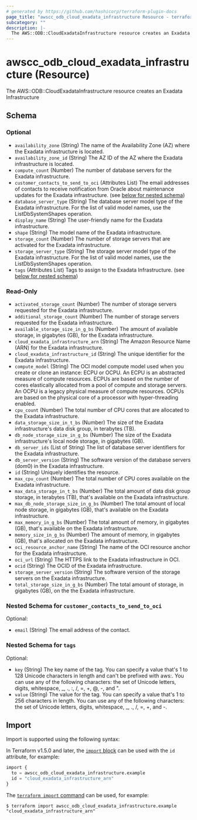 ```yaml
---
# generated by https://github.com/hashicorp/terraform-plugin-docs
page_title: "awscc_odb_cloud_exadata_infrastructure Resource - terraform-provider-awscc"
subcategory: ""
description: |-
  The AWS::ODB::CloudExadataInfrastructure resource creates an Exadata Infrastructure
---
```


# awscc_odb_cloud_exadata_infrastructure (Resource)

The AWS::ODB::CloudExadataInfrastructure resource creates an Exadata Infrastructure



<!-- schema generated by tfplugindocs -->
## Schema

### Optional

- `availability_zone` (String) The name of the Availability Zone (AZ) where the Exadata infrastructure is located.
- `availability_zone_id` (String) The AZ ID of the AZ where the Exadata infrastructure is located.
- `compute_count` (Number) The number of database servers for the Exadata infrastructure.
- `customer_contacts_to_send_to_oci` (Attributes List) The email addresses of contacts to receive notification from Oracle about maintenance updates for the Exadata infrastructure. (see [below for nested schema](#nestedatt--customer_contacts_to_send_to_oci))
- `database_server_type` (String) The database server model type of the Exadata infrastructure. For the list of valid model names, use the ListDbSystemShapes operation.
- `display_name` (String) The user-friendly name for the Exadata infrastructure.
- `shape` (String) The model name of the Exadata infrastructure.
- `storage_count` (Number) The number of storage servers that are activated for the Exadata infrastructure.
- `storage_server_type` (String) The storage server model type of the Exadata infrastructure. For the list of valid model names, use the ListDbSystemShapes operation.
- `tags` (Attributes List) Tags to assign to the Exadata Infrastructure. (see [below for nested schema](#nestedatt--tags))

### Read-Only

- `activated_storage_count` (Number) The number of storage servers requested for the Exadata infrastructure.
- `additional_storage_count` (Number) The number of storage servers requested for the Exadata infrastructure.
- `available_storage_size_in_g_bs` (Number) The amount of available storage, in gigabytes (GB), for the Exadata infrastructure.
- `cloud_exadata_infrastructure_arn` (String) The Amazon Resource Name (ARN) for the Exadata infrastructure.
- `cloud_exadata_infrastructure_id` (String) The unique identifier for the Exadata infrastructure.
- `compute_model` (String) The OCI model compute model used when you create or clone an instance: ECPU or OCPU. An ECPU is an abstracted measure of compute resources. ECPUs are based on the number of cores elastically allocated from a pool of compute and storage servers. An OCPU is a legacy physical measure of compute resources. OCPUs are based on the physical core of a processor with hyper-threading enabled.
- `cpu_count` (Number) The total number of CPU cores that are allocated to the Exadata infrastructure.
- `data_storage_size_in_t_bs` (Number) The size of the Exadata infrastructure's data disk group, in terabytes (TB).
- `db_node_storage_size_in_g_bs` (Number) The size of the Exadata infrastructure's local node storage, in gigabytes (GB).
- `db_server_ids` (List of String) The list of database server identifiers for the Exadata infrastructure.
- `db_server_version` (String) The software version of the database servers (dom0) in the Exadata infrastructure.
- `id` (String) Uniquely identifies the resource.
- `max_cpu_count` (Number) The total number of CPU cores available on the Exadata infrastructure.
- `max_data_storage_in_t_bs` (Number) The total amount of data disk group storage, in terabytes (TB), that's available on the Exadata infrastructure.
- `max_db_node_storage_size_in_g_bs` (Number) The total amount of local node storage, in gigabytes (GB), that's available on the Exadata infrastructure.
- `max_memory_in_g_bs` (Number) The total amount of memory, in gigabytes (GB), that's available on the Exadata infrastructure.
- `memory_size_in_g_bs` (Number) The amount of memory, in gigabytes (GB), that's allocated on the Exadata infrastructure.
- `oci_resource_anchor_name` (String) The name of the OCI resource anchor for the Exadata infrastructure.
- `oci_url` (String) The HTTPS link to the Exadata infrastructure in OCI.
- `ocid` (String) The OCID of the Exadata infrastructure.
- `storage_server_version` (String) The software version of the storage servers on the Exadata infrastructure.
- `total_storage_size_in_g_bs` (Number) The total amount of storage, in gigabytes (GB), on the the Exadata infrastructure.

<a id="nestedatt--customer_contacts_to_send_to_oci"></a>
### Nested Schema for `customer_contacts_to_send_to_oci`

Optional:

- `email` (String) The email address of the contact.


<a id="nestedatt--tags"></a>
### Nested Schema for `tags`

Optional:

- `key` (String) The key name of the tag. You can specify a value that's 1 to 128 Unicode characters in length and can't be prefixed with aws:. You can use any of the following characters: the set of Unicode letters, digits, whitespace, _, ., :, /, =, +, @, -, and ".
- `value` (String) The value for the tag. You can specify a value that's 1 to 256 characters in length. You can use any of the following characters: the set of Unicode letters, digits, whitespace, _, ., /, =, +, and -.

## Import

Import is supported using the following syntax:

In Terraform v1.5.0 and later, the [`import` block](https://developer.hashicorp.com/terraform/language/import) can be used with the `id` attribute, for example:

```terraform
import {
  to = awscc_odb_cloud_exadata_infrastructure.example
  id = "cloud_exadata_infrastructure_arn"
}
```

The [`terraform import` command](https://developer.hashicorp.com/terraform/cli/commands/import) can be used, for example:

```shell
$ terraform import awscc_odb_cloud_exadata_infrastructure.example "cloud_exadata_infrastructure_arn"
```
